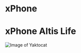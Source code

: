 # xPhone

# xPhone Altis Life

![Image of Yaktocat](https://image.noelshack.com/fichiers/2021/27/1/1625520498-xphone2.jpg)
